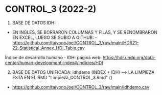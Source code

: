 # CONTROL_3 (2022-2)


1. BASE DE DATOS IDH: 
  - EN INGLES, SE BORRARON COLUMNAS Y FILAS, Y SE RENOMBRARON EN EXCEL, LUEGO SE SUBIO A GITHUB: - https://github.com/taiyonoJoel/CONTROL_3/raw/main/HDR21-22_Statistical_Annex_HDI_Table.csv

Índice de desarrollo humano - IDH: pagina web: https://hdr.undp.org/data-center/human-development-index#/indicies/HDI

2. BASE DE DATOS UNIFICADA: idhdemo (INDEX + IDH) --> LA LIMPIEZA ESTÁ EN EL RMD "Limpieza_CONTROL_3.Rmd" ()
  + https://github.com/taiyonoJoel/CONTROL_3/raw/main/idhdemo.csv




